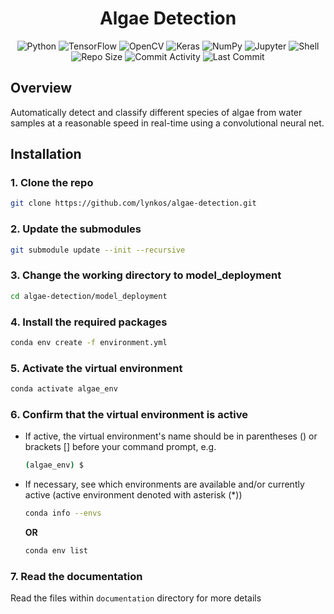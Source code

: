 <!-- # **Steps to download and run** 
Before follow these steps please Configure the ESP-IDF [release 5.0](https://github.com/espressif/esp-idf/tree/release/v4.4) environment. <sup>[setting-up ESP-IDF environment](https://www.youtube.com/watch?v=byVPAfodTyY) / [toolchain for ESP-IDF](https://blog.espressif.com/esp-idf-development-tools-guide-part-i-89af441585b)  -->

<div align="center">
<h1>Algae Detection</h1>
<img alt="Python" src="https://img.shields.io/static/v1?label=Language&style=flat&message=Python+3.11.5&logo=python&color=c7a228&labelColor=393939&logoColor=4f97d1">
<img alt="TensorFlow" src="https://img.shields.io/static/v1?label=Packages&style=flat&message=TensorFlow&logo=tensorflow&color=FF6F00&labelColor=393939&logoColor=FF6F00">
<img alt="OpenCV" src="https://img.shields.io/static/v1?label=Packages&style=flat&message=OpenCV&logo=opencv&color=5C3EE8&labelColor=393939&logoColor=5C3EE8">
<img alt="Keras" src="https://img.shields.io/static/v1?label=Packages&style=flat&message=Keras&logo=keras&color=D00000&labelColor=393939&logoColor=D00000">
<img alt="NumPy" src="https://img.shields.io/static/v1?label=Packages&style=flat&message=NumPy&logo=numpy&color=013243&labelColor=393939&logoColor=013243">
<img alt="Jupyter" src="https://img.shields.io/static/v1?label=Packages&style=flat&message=Jupyter&logo=jupyter&color=F37626&labelColor=393939&logoColor=F37626">
<img alt="Shell" src="https://img.shields.io/static/v1?label=Shell&style=flat&message=Bash&logo=gnu+bash&color=4EAA25&labelColor=393939&logoColor=4EAA25">
</div>

<div align="center">
<img alt="Repo Size" src="https://img.shields.io/github/repo-size/lynkos/algae-detection?style=flat&label=Repo+Size&labelColor=393939&color=ff62b1">
<img alt="Commit Activity" src="https://img.shields.io/github/commit-activity/y/lynkos/algae-detection?style=flat&label=Commit+Activity&labelColor=393939&color=b30086">
<img alt="Last Commit" src="https://img.shields.io/github/last-commit/lynkos/algae-detection?style=flat&label=Last+Commit&labelColor=393939&color=be0000">
</div>

## Overview
Automatically detect and classify different species of algae from water samples at a reasonable speed in real-time using a convolutional neural net.

## Installation

### 1. Clone the repo
```bash
git clone https://github.com/lynkos/algae-detection.git
```

### 2. Update the submodules
```bash
git submodule update --init --recursive 
```

### 3. Change the working directory to model_deployment
```bash 
cd algae-detection/model_deployment
```

### 4. Install the required packages
```bash
conda env create -f environment.yml
```

### 5. Activate the virtual environment
```bash
conda activate algae_env
```

### 6. Confirm that the virtual environment is active
- If active, the virtual environment's name should be in parentheses () or brackets [] before your command prompt, e.g.
    ```bash
    (algae_env) $
    ```
- If necessary, see which environments are available and/or currently active (active environment denoted with asterisk (*))
    ```bash
    conda info --envs
    ```
    **OR**
    ```bash
    conda env list
    ```

### 7. Read the documentation
Read the files within `documentation` directory for more details

<!-- ## Only do steps 4-6 if you have UNIX-based OS, else skip to step 7

### 4. (Optional) Add `export.sh` command to shell profile
```bash
alias get_idf='. $HOME/esp/esp-idf/export.sh'
```

### 5. (Optional) Restart terminal OR run `source` command
```bash
source <PATH_TO_PROFILE>
```

### 6. (Optional) Run `export.sh` command
```bash
get_idf
```

### 7. Reconfigure the Cmake 
```bash 
idf.py reconfigure 
```

### 8. Select the target ESP32 (Make sure the device is connected!)
```bash 
idf.py set-target esp32
```

### 9. Run project configuration
```bash
idf.py menuconfig
```

### 10. Select the following options, then save and quit
```
Serial flasher config > Flash size > 4 MB
```

### 11. Build the project
```bash
idf.py build
```

### 12. Flash and monitor the project (`PATH_TO_ESP_DEVICE` = `COM4` for Windows)
```bash
idf.py -p PATH_TO_ESP_DEVICE flash
idf.py -p PATH_TO_ESP_DEVICE monitor
```

In case found error during the building process [follow the official IDF  guide for more details](https://docs.espressif.com/projects/esp-idf/en/latest/esp32/get-started/index.html#build-your-first-project).  -->
